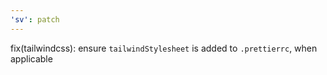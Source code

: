 ```yaml
---
'sv': patch
---
```


fix(tailwindcss): ensure `tailwindStylesheet` is added to `.prettierrc`, when applicable
